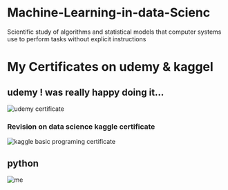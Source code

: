 # Machine-Learning-in-data-Scienc
Scientific study of algorithms and statistical models that computer systems use to perform tasks without explicit instructions
# My Certificates on udemy & kaggel 
## udemy ! was really happy doing it...
![udemy certificate](https://i.imgur.com/m82mJjL.jpg)
### Revision on data science kaggle certificate
![kaggle basic programing certificate](https://i.imgur.com/YiRt16M.png)
## python
![me](https://i.imgur.com/sMpHd9Y.png)

